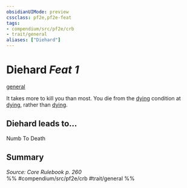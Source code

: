 ```yaml
---
obsidianUIMode: preview
cssclass: pf2e,pf2e-feat
tags:
- compendium/src/pf2e/crb
- trait/general
aliases: ["Diehard"]
---
```

# Diehard  *Feat 1*  
[general](rules/traits/general.md)  


It takes more to kill you than most. You die from the [dying](rules/conditions.md#Dying) condition at [dying](rules/conditions.md#Dying), rather than [dying](rules/conditions.md#Dying).

## Diehard leads to...

Numb To Death

## Summary

*Source: Core Rulebook p. 260*  
%% #compendium/src/pf2e/crb #trait/general %%